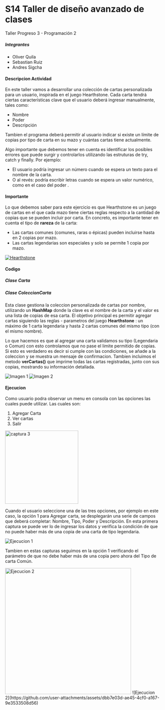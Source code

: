 # S14 Taller de diseño avanzado de clases
Taller Progreso 3 - Programación 2 

##### Integrantes 
- Oliver Quila
- Sebastian Ruiz 
- Andres Sigcha 

#### Descripcion Actividad
En este taller vamos a desarrollar una colección de cartas personalizada para un usuario, inspirada en el juego Hearthstone. Cada carta tendrá ciertas características clave que el usuario deberá ingresar manualmente, tales como:

- Nombre
- Poder
- Descripción

Tambien el programa deberá permitir al usuario indicar si existe un límite de copias por tipo de carta en su mazo y cuántas cartas tiene actualmente.

Algo importante que debemos tener en cuenta es identificar los posibles errores que puede surgir y controlarlos utilizando las estruturas de try, catch y finally. Por ejemplo:
- El usuario podría ingresar un número cuando se espera un texto para el nombre de la carta.
- O al revés: podría escribir letras cuando se espera un valor numérico, como en el caso del poder .

#### Importante
Lo que debemos saber para este ejercicio es que Hearthstone es un juego de cartas en el que cada mazo tiene ciertas reglas respecto a la cantidad de copias que se pueden incluir por carta.
En concreto, es importante tener en cuenta el tipo de **rareza** de la carta:

- Las cartas comunes (comunes, raras o épicas) pueden incluirse hasta en 2 copias por mazo.
- Las cartas legendarias son especiales y solo se permite 1 copia por mazo.

[![Hearthstone](https://cdn.mos.cms.futurecdn.net/rWmVewQjczBnK6a9McLYVV.jpg "Hearthstone")](https://th.bing.com/th/id/R.434d84e51170d6830035c2e7470c5767?rik=JdWTVIhEQyRzkA&pid=ImgRaw&r=0 "Hearthstone")

#### Codigo
##### Clase Carta 

##### Clase ColeccionCarta
Esta clase gestiona la coleccion personalizada de cartas por nombre, utilizando un **HashMap** donde la clave es el nombre de la carta y el valor es una lista de copias de esa carta. El objetivo principal es permitir agregar cartas siguiendo las reglas - parametros del juego  **Hearthstone** : un máximo de 1 carta legendaria y hasta 2 cartas comunes del mismo tipo (con el mismo nombre).

Lo que hacemos es que al agregar una carta validamos su tipo (Legendaria o Comun) con esto controlamos que no pase el limite permitido de copias. Si esto es verdadero es decir si cumple con las condiciones, se añade a la coleccion y se muestra un mensaje de confirmacion. Tambien incluimos el metodo **verCartas()** que imprime todas las cartas registradas, junto con sus copias, mostrando su información detallada. 

![Imagen 1](https://github.com/user-attachments/assets/b8f0c766-6ae5-45da-bf0c-860a1fe3d73c)
![Imagen 2](https://github.com/user-attachments/assets/bf5f575f-0f43-4db3-8849-ad1de567a2ef)

#### Ejecucion 
Como usuario podra observar un menu en consola con las opciones las cuales puede utilizar. Las cuales son: 
1. Agregar Carta 
2. Ver cartas
0. Salir
<img width="238" alt="captura 3" src="https://github.com/user-attachments/assets/b0719c1e-cb00-403b-8cf5-d9d64d600e10" />

Cuando el usuario seleccione una de las tres opciones, por ejemplo en este caso, la opción 1 para Agregar carta, se desplegarán una serie de campos que deberá completar: Nombre, Tipo, Poder y Descripción. En esta primera captura se puede ver lo de ingresar los datos y verifica la condición de que no puede haber más de una copia de una carta de tipo legendaria.

![Ejecucion 1](https://github.com/user-attachments/assets/638dbf69-7358-4e7d-aceb-db395c58fbdd)

Tambien en estas capturas seguimos en la opción 1 verificando el parámetro de que no debe haber más de una copia pero ahora del Tipo de carta Común.

<img width="410" alt="Ejecucion 2" src="https://github.com/user-attachments/assets/c51e8e44-61fa-4f43-9876-a3309114010e" />
![Ejecucion 2](https://github.com/user-attachments/assets/dbb7e03d-ae45-4cf0-a167-9e3533508d56)

